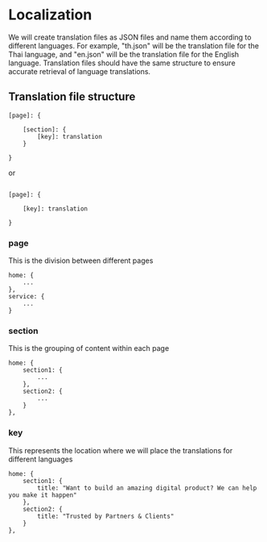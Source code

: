 # **Localization**

We will create translation files as JSON files and name them according to different languages. For example, "th.json" will be the translation file for the Thai language, and "en.json" will be the translation file for the English language. Translation files should have the same structure to ensure accurate retrieval of language translations.

## **Translation file structure**

```
[page]: {

    [section]: {
        [key]: translation
    }

}

```

or

```

[page]: {

    [key]: translation

}
```

### **page**

This is the division between different pages

```
home: {
    ...
},
service: {
    ...
}

```

### **section**

This is the grouping of content within each page

```
home: {
    section1: {
        ...
    },
    section2: {
        ...
    }
},
```

### **key**

This represents the location where we will place the translations for different languages

```
home: {
    section1: {
        title: "Want to build an amazing digital product? We can help you make it happen"
    },
    section2: {
        title: "Trusted by Partners & Clients"
    }
},
```
